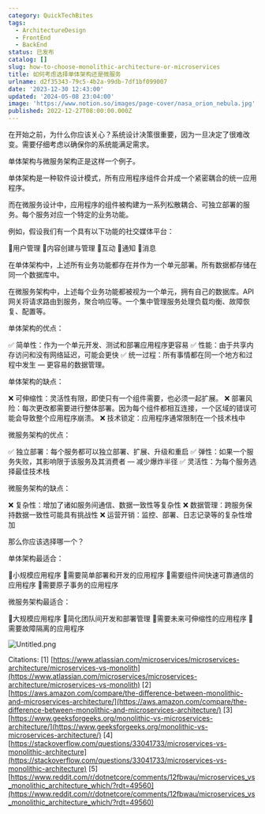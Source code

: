 ```yaml
---
category: QuickTechBites
tags:
  - ArchitectureDesign
  - FrontEnd
  - BackEnd
status: 已发布
catalog: []
slug: how-to-choose-monolithic-architecture-or-microservices
title: 如何考虑选择单体架构还是微服务
urlname: d2f35343-79c5-4b2a-99db-7df1bf099007
date: '2023-12-30 12:43:00'
updated: '2024-05-08 23:04:00'
image: 'https://www.notion.so/images/page-cover/nasa_orion_nebula.jpg'
published: 2022-12-27T08:00:00.000Z
---
```


在开始之前，为什么你应该关心？系统设计决策很重要，因为一旦决定了很难改变。需要仔细考虑以确保你的系统能满足需求。


单体架构与微服务架构正是这样一个例子。


单体架构是一种软件设计模式，所有应用程序组件合并成一个紧密耦合的统一应用程序。


而在微服务设计中，应用程序的组件被构建为一系列松散耦合、可独立部署的服务。每个服务对应一个特定的业务功能。


例如，假设我们有一个具有以下功能的社交媒体平台：


🔸用户管理
🔸内容创建与管理
🔸互动
🔸通知
🔸消息


在单体架构中，上述所有业务功能都存在并作为一个单元部署。所有数据都存储在同一个数据库中。


在微服务架构中，上述每个业务功能都被视为一个单元，拥有自己的数据库。API 网关将请求路由到服务，聚合响应等。一个集中管理服务处理负载均衡、故障恢复、配置等。


单体架构的优点：


✅ 简单性：作为一个单元开发、测试和部署应用程序更容易
✅ 性能：由于共享内存访问和没有网络延迟，可能会更快
✅ 统一过程：所有事情都在同一个地方和过程中发生 — 更容易的数据管理。


单体架构的缺点：


❌ 可伸缩性：灵活性有限，即使只有一个组件需要，也必须一起扩展。
❌ 部署风险：每次更改都需要进行整体部署。因为每个组件都相互连接，一个区域的错误可能会导致整个应用程序崩溃。
❌ 技术锁定：应用程序通常限制在一个技术栈中


微服务架构的优点：


✅ 独立部署：每个服务都可以独立部署、扩展、升级和重启
✅ 弹性：如果一个服务失败，其影响限于该服务及其消费者 — 减少爆炸半径
✅ 灵活性：为每个服务选择最佳技术栈


微服务架构的缺点：


❌ 复杂性：增加了诸如服务间通信、数据一致性等复杂性
❌ 数据管理：跨服务保持数据一致性可能具有挑战性
❌ 运营开销：监控、部署、日志记录等的复杂性增加


那么你应该选择哪一个？


单体架构最适合：


🔹小规模应用程序
🔹需要简单部署和开发的应用程序
🔹需要组件间快速可靠通信的应用程序
🔹需要原子事务的应用程序


微服务架构最适合：


🔸大规模应用程序
🔸简化团队间开发和部署管理
🔸需要未来可伸缩性的应用程序
🔸需要故障隔离的应用程序


![Untitled.png](https://prod-files-secure.s3.us-west-2.amazonaws.com/5d24fe63-e567-4804-86f9-9fdc62e13082/8d149051-cc00-4198-a3d7-e00805eb8f9e/Untitled.png?X-Amz-Algorithm=AWS4-HMAC-SHA256&X-Amz-Content-Sha256=UNSIGNED-PAYLOAD&X-Amz-Credential=ASIAZI2LB46625PS7OSQ%2F20250201%2Fus-west-2%2Fs3%2Faws4_request&X-Amz-Date=20250201T213235Z&X-Amz-Expires=3600&X-Amz-Security-Token=IQoJb3JpZ2luX2VjENX%2F%2F%2F%2F%2F%2F%2F%2F%2F%2FwEaCXVzLXdlc3QtMiJHMEUCIQCm0AdmXuUCLHqi%2BP%2BN5QhbvPLy1N9TSQeHb4lZGiGMZwIge3YRF6Mpfaqatzka90E2MSLOLNMdSJ2ke8yVbg3O%2F%2BAqiAQI3v%2F%2F%2F%2F%2F%2F%2F%2F%2F%2FARAAGgw2Mzc0MjMxODM4MDUiDPXvZJfZESI%2FzqfouircA7BqZekXxlaUt91mQYJtbUQpIM5ey8C8kK2bBfZk5JZ1zVqOy%2B1uxHu0rh9jbiapzh0mtSubxSH%2Fa%2BrZzaDxHMKKQi502Yp7GR6ZHrmdoxR8K3865FB9KZpG3PjDbfOrCxDVcYTn5wBzFdJd5lWGOG4v8u2Htgc6qLkgzxOQs8hChsZWynaHwhO5RRrureYbjHygPMgftprmHeW4wJ4r3hH1fO%2B4VrjhVNMO1Vxun3tfL1NQ4mLMsY4%2Fwt3aHz7yPW4Z5gm2LviUuXa29ZypTOcLl9XnP6vPlZReMir%2BZIt9%2F5jOVmYmOGJRDFsPk4jiO1jiQnLao%2FAriQ2WtEUmcXDQZDZoxH%2FTPnmwQzfpFKEh5Aj50krm%2FNWEpmM6KrOg8yB9pb608oc8HlBj7DMV0FapgIrsF2Ld5URKcO2SmJ0Vj65jlyZ3fLwEDYQtlAR6jJSotX%2BzNCOscp%2FYNA9R%2BZceOQ7Sl0YkiRaSYLd9F6tHWRI%2BT%2FnZArfdF1Mgo4fLnFWulCvwdGWkgCVG5LeSNWuf8T9mUdgRHbwL6SK%2BiNzsts69Znp1wwLOUroZZBttaV%2FbONVf1BGIuxEoWrNnQR1wrst8kTjWbUw8THlut41HzjkDvmQu7uDg6JNAMPaT%2BrwGOqUBD3RzDzHkopuqXMAuSYyp4o9%2Fg78llkNt1lLVG8cDckFhCR3CTa5DPsO2p0v2oQfxfgUw4b6yfnF8bNIi8b5PNbdwgv98JxHXDkPOI%2BYP0xvRtMshasAB8%2BD9jLSChs%2B5t6FQUuUC23BPNJ%2B%2BV%2F5%2FMOV68FLNwu%2BUFPaGVq%2Bdk61iMoRcSDGilQdj%2FIxl1OKWOhFpuAoDE%2F7Rx9JDiL897eOmhHMZ&X-Amz-Signature=f4c396129aebbd75cea3ec38827b1dd9f05df9b56525521e010e6dad35dfdd69&X-Amz-SignedHeaders=host&x-id=GetObject)


Citations:
[1] [https://www.atlassian.com/microservices/microservices-architecture/microservices-vs-monolith](https://www.atlassian.com/microservices/microservices-architecture/microservices-vs-monolith)
[2] [https://aws.amazon.com/compare/the-difference-between-monolithic-and-microservices-architecture/](https://aws.amazon.com/compare/the-difference-between-monolithic-and-microservices-architecture/)
[3] [https://www.geeksforgeeks.org/monolithic-vs-microservices-architecture/](https://www.geeksforgeeks.org/monolithic-vs-microservices-architecture/)
[4] [https://stackoverflow.com/questions/33041733/microservices-vs-monolithic-architecture](https://stackoverflow.com/questions/33041733/microservices-vs-monolithic-architecture)
[5] [https://www.reddit.com/r/dotnetcore/comments/12fbwau/microservices_vs_monolithic_architecture_which/?rdt=49560](https://www.reddit.com/r/dotnetcore/comments/12fbwau/microservices_vs_monolithic_architecture_which/?rdt=49560)

